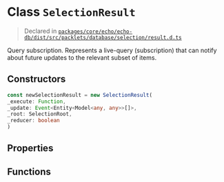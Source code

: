 # Class `SelectionResult`
> Declared in [`packages/core/echo/echo-db/dist/src/packlets/database/selection/result.d.ts`](undefined)

Query subscription.
Represents a live-query (subscription) that can notify about future updates to the relevant subset of items.

## Constructors
```ts
const newSelectionResult = new SelectionResult(
_execute: Function,
_update: Event<Entity<Model<any, any>>[]>,
_root: SelectionRoot,
_reducer: boolean
)
```

## Properties

## Functions
